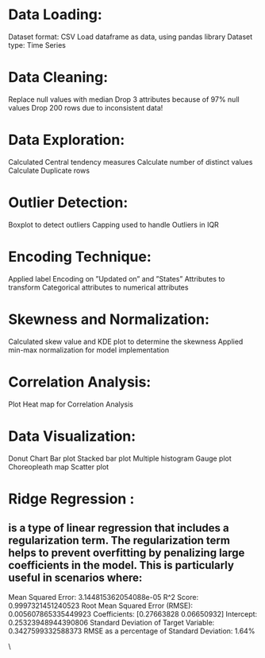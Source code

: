 # Data Loading:
Dataset format: CSV 
Load dataframe as data, using pandas library
Dataset type: Time Series

# Data Cleaning:
Replace null values with median
Drop 3 attributes because of 97% null values
Drop 200 rows due to inconsistent data!

# Data Exploration:
Calculated Central tendency measures
Calculate number of distinct values
Calculate Duplicate rows

# Outlier Detection:
Boxplot to detect outliers
Capping used to handle Outliers in IQR 

# Encoding Technique:
Applied label Encoding on ”Updated on” and ”States”  Attributes to transform Categorical attributes to numerical attributes

# Skewness and Normalization:  
Calculated skew value and KDE plot to determine the skewness
Applied min-max normalization for model implementation

# Correlation Analysis: 
Plot Heat map for Correlation Analysis

# Data Visualization:  
Donut Chart
Bar plot
Stacked bar plot
Multiple histogram
Gauge plot
Choreopleath map
Scatter plot

# Ridge Regression :
## is a type of linear regression that includes a regularization term. The regularization term helps to prevent overfitting by penalizing large coefficients in the model. This is particularly useful in scenarios where:
Mean Squared Error: 3.144815362054088e-05
R^2 Score: 0.9997321451240523
Root Mean Squared Error (RMSE): 0.005607865335449923
Coefficients: [0.27663828 0.06650932]
Intercept: 0.25323948944390806
Standard Deviation of Target Variable: 0.3427599332588373
RMSE as a percentage of Standard Deviation: 1.64%
 
\


#
